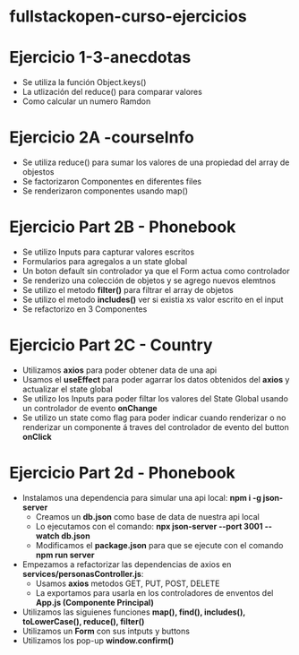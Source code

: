 # fullstackopen-curso-ejercicios

# Ejercicio 1-3-anecdotas

- Se utiliza la función Object.keys()
- La utlización del reduce() para comparar valores
- Como calcular un numero Ramdon

# Ejercicio 2A -courseInfo

- Se utiliza reduce() para sumar los valores de una propiedad del array de objestos
- Se factorizaron Componentes en diferentes files
- Se renderizaron componentes usando map()

# Ejercicio Part 2B - Phonebook

- Se utilizo Inputs para capturar valores escritos
- Formularios para agregalos a un state global
- Un boton default sin controlador ya que el Form actua como controlador
- Se renderizo una colección de objetos y se agrego nuevos elemtnos
- Se utilizo el metodo **filter()** para filtrar el array de objetos
- Se utilizo el metodo **includes()**  ver si existia xs valor escrito en el input
- Se refactorizo en 3 Componentes

# Ejercicio Part 2C - Country

- Utilizamos **axios** para poder obtener data de una api
- Usamos el **useEffect** para poder agarrar los datos obtenidos del **axios** y actualizar el state global
- Se utilizo los Inputs para poder filtar los valores del State Global usando un controlador de evento **onChange**
- Se utilizo un state como flag para poder indicar cuando renderizar o no renderizar un componente á traves del controlador de evento del button **onClick**

# Ejercicio Part 2d - Phonebook

- Instalamos una dependencia para simular una api local: **npm i -g json-server** 
    - Creamos un **db.json** como base de data de nuestra api local
    -  Lo ejecutamos con el comando:  **npx json-server --port 3001 --watch db.json**
    - Modificamos el **package.json** para que se ejecute con el comando **npm run server**
- Empezamos a refactorizar las dependencias de axios en **services/personasController.js**:
    - Usamos **axios** metodos GET, PUT, POST, DELETE
    - La exportamos para usarla en los controladores de enventos del **App.js (Componente Principal)** 
- Utilizamos las siguienes funciones **map(), find(), includes(), toLowerCase(), reduce(), filter()**
- Utilizamos un **Form** con sus intputs y buttons
- Utilizamos los pop-up **window.confirm()**
